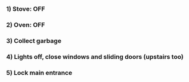 ### 1) Stove: OFF

### 2) Oven: OFF

### 3) Collect garbage

### 4) Lights off, close windows and sliding doors (upstairs too)

### 5) Lock main entrance
